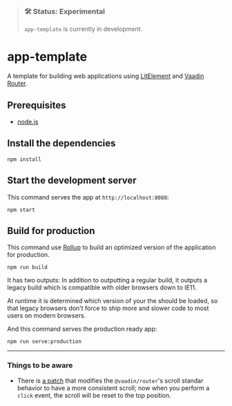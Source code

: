 > ### 🛠 Status: Experimental
>
> `app-template` is currently in development.

# app-template

A template for building web applications using [LitElement](https://github.com/Polymer/lit-element) and [Vaadin Router](https://github.com/vaadin/vaadin-router).

## Prerequisites

- [node.js](https://nodejs.org)

## Install the dependencies

    npm install

## Start the development server

This command serves the app at `http://localhost:8080`:

    npm start

## Build for production

This command use [Rollup](https://github.com/rollup/rollup) to build an optimized version of the application for production.

    npm run build

It has two outputs: In addition to outputting a regular build, it outputs a legacy build which is compatible with older browsers down to IE11.

At runtime it is determined which version of your the should be loaded, so that legacy browsers don't force to ship more and slower code to most users on modern browsers.

And this command serves the production ready app:

    npm run serve:production

---

### Things to be aware

- There is [a patch](patches/@vaadin+router+1.2.1.patch) that modifies the `@vaadin/router`'s scroll standar behavior to have a more consistent scroll; now when you perform a `click` event, the scroll will be reset to the top position.
